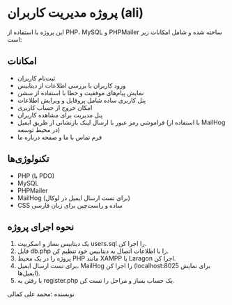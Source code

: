 # پروژه مدیریت کاربران (ali)

این پروژه با استفاده از PHP، MySQL و PHPMailer ساخته شده و شامل امکانات زیر است:

## امکانات

- ثبت‌نام کاربران
- ورود کاربران با بررسی اطلاعات از دیتابیس
- نمایش پیام‌های موفقیت و خطا با استفاده از سشن
- پنل کاربری ساده شامل پروفایل و ویرایش اطلاعات
- امکان خروج از حساب کاربری
- پنل مدیریت برای مشاهده کاربران
- فراموشی رمز عبور با ارسال لینک بازنشانی از طریق ایمیل (با استفاده از MailHog در محیط توسعه)
- فرم تماس با ما و صفحه درباره ما

## تکنولوژی‌ها

- PHP (با PDO)
- MySQL
- PHPMailer
- MailHog (برای تست ارسال ایمیل در لوکال)
- CSS ساده و راست‌چین برای زبان فارسی

## نحوه اجرای پروژه

1. یک دیتابیس بساز و اسکریپت users.sql را اجرا کن.
2. فایل db.php را با اطلاعات اتصال به دیتابیس خود تنظیم کن.
3. پروژه را در یک محیط PHP مانند XAMPP یا Laragon اجرا کن.
4. برای تست ارسال ایمیل، MailHog را اجرا کن (localhost:8025 برای نمایش ایمیل‌ها).
5. با رفتن به register.php یک حساب بساز و مراحل را تست کن.

نویسنده :محمد علی کمالی

